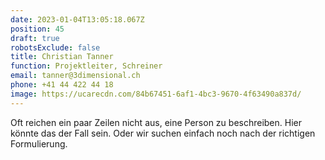 ```yaml
---
date: 2023-01-04T13:05:18.067Z
position: 45
draft: true
robotsExclude: false
title: Christian Tanner
function: Projektleiter, Schreiner
email: tanner@3dimensional.ch
phone: +41 44 422 44 18
image: https://ucarecdn.com/84b67451-6af1-4bc3-9670-4f63490a837d/
---
```

Oft reichen ein paar Zeilen nicht aus, eine Person zu beschreiben.
Hier könnte das der Fall sein. 
Oder wir suchen einfach noch nach der richtigen Formulierung.
